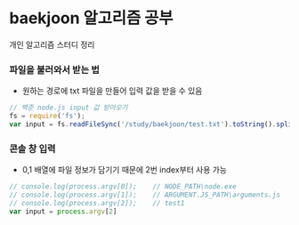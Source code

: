 # baekjoon 알고리즘 공부
개인 알고리즘 스터디 정리

### 파일을 불러와서 받는 법
- 원하는 경로에 txt 파일을 만들어 입력 값을 받을 수 있음
``` jsx
// 백준 node.js input 값 받아오기
fs = require('fs'); 
var input = fs.readFileSync('/study/baekjoon/test.txt').toString().split('\n')
```
       
### 콘솔 창 입력
- 0,1 배열에 파일 정보가 담기기 때문에 2번 index부터 사용 가능
``` jsx
// console.log(process.argv[0]);    // NODE_PATH\node.exe
// console.log(process.argv[1]);    // ARGUMENT.JS_PATH\arguments.js
// console.log(process.argv[2]);    // test1
var input = process.argv[2]
```
